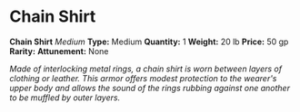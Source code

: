 # Chain Shirt

**Chain Shirt**
_Medium_
**Type:** Medium
**Quantity:** 1
**Weight:** 20 lb
**Price:** 50 gp
**Rarity:** 
**Attunement:** None

*Made of interlocking metal rings, a chain shirt is worn between layers of clothing or leather. This armor offers modest protection to the wearer's upper body and allows the sound of the rings rubbing against one another to be muffled by outer layers.*